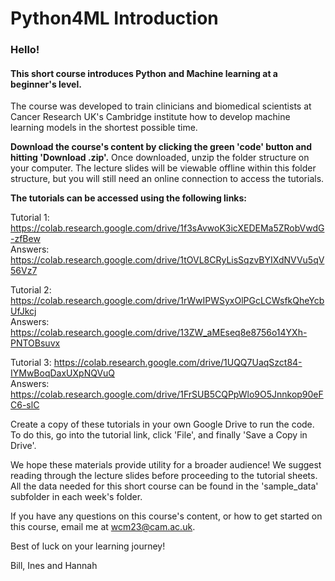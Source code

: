 # Python4ML Introduction
### Hello!

#### This short course introduces Python and Machine learning at a beginner's level.

The course was developed to train clinicians and biomedical scientists at Cancer Research UK's Cambridge institute how to develop machine learning models in the shortest possible time.

**Download the course's content by clicking the green 'code' button and hitting 'Download .zip'.** Once downloaded, unzip the folder structure on your computer. The lecture slides will be viewable offline within this folder structure, but you will still need an online connection to access the tutorials.

**The tutorials can be accessed using the following links:**

Tutorial 1: https://colab.research.google.com/drive/1f3sAvwoK3icXEDEMa5ZRobVwdG-zfBew  
Answers: https://colab.research.google.com/drive/1tOVL8CRyLisSqzvBYIXdNVVu5qV56Vz7  

Tutorial 2: https://colab.research.google.com/drive/1rWwIPWSyxOlPGcLCWsfkQheYcbUfJkcj  
Answers: https://colab.research.google.com/drive/13ZW_aMEseq8e8756o14YXh-PNTOBsuvx  

Tutorial 3: https://colab.research.google.com/drive/1UQQ7UaqSzct84-IYMwBoqDaxUXpNQVuQ  
Answers: https://colab.research.google.com/drive/1FrSUB5CQPpWlo9O5Jnnkop90eFC6-slC  

Create a copy of these tutorials in your own Google Drive to run the code. To do this, go into the tutorial link, click 'File', and finally 'Save a Copy in Drive'.

We hope these materials provide utility for a broader audience! We suggest reading through the lecture slides before proceeding to the tutorial sheets. All the data needed for this short course can be found in the 'sample_data' subfolder in each week's folder.

If you have any questions on this course's content, or how to get started on this course, email me at wcm23@cam.ac.uk.

Best of luck on your learning journey!

Bill, Ines and Hannah
